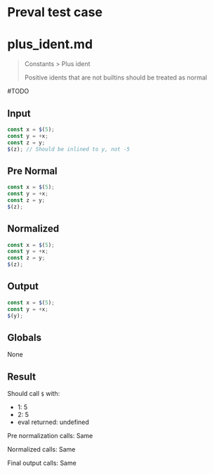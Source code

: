 # Preval test case

# plus_ident.md

> Constants > Plus ident
>
> Positive idents that are not builtins should be treated as normal

#TODO

## Input

`````js filename=intro
const x = $(5);
const y = +x;
const z = y;
$(z); // Should be inlined to y, not -5
`````

## Pre Normal

`````js filename=intro
const x = $(5);
const y = +x;
const z = y;
$(z);
`````

## Normalized

`````js filename=intro
const x = $(5);
const y = +x;
const z = y;
$(z);
`````

## Output

`````js filename=intro
const x = $(5);
const y = +x;
$(y);
`````

## Globals

None

## Result

Should call `$` with:
 - 1: 5
 - 2: 5
 - eval returned: undefined

Pre normalization calls: Same

Normalized calls: Same

Final output calls: Same
